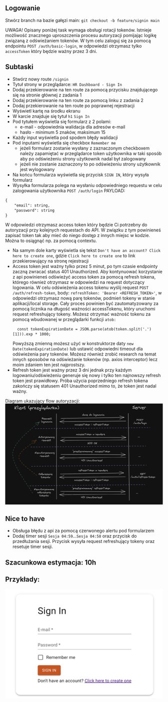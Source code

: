 ## Logowanie

Stwórz branch na bazie gałęzi main:
`git checkout -b feature/signin main`

UWAGA!
Opisany poniżej task wymaga obsługi rotacji tokenów.
Istnieje możliwość znacznego uproszczenia procesu autoryzacji pomijając logikę związaną z odświeżaniem tokenów.
W tym celu zaloguj się za pomocą endpointu `POST /auth/basic-login`, w odpowiedzi otrzymasz tylko `accessToken` który będzie ważny przez 3 dni.

## Subtaski

- Stwórz nowy route `/signin`
- Tytuł strony w przeglądarce: `HR Dashboard - Sign In`
- Dodaj przekierowanie na ten route za pomocą przycisku znajdującego się na stronie głównej z zadania 1
- Dodaj przekierowanie na ten route za pomocą linku z zadania 2
- Dodaj przekierowanie na ten route po poprawnej rejestracji
- Wyświetl kartę na środku ekranu
- W karcie znajduje się tytuł `h1` `Sign In`
- Pod tytułem wyświetla się formularz z 2 polami:
  - e-mail - odpowiednia walidacja dla adresów e-mail
  - hasło - minimum 5 znaków, maksimum 15
- Każdy input wyświetla pod spodem błędy walidacji
- Pod inputami wyświetla się checkbox `Remember me`
  - jeżeli formularz zostanie wysłany z zaznaczonym checkboxem należy zapamiętać w przeglądarce token użytkownika w taki sposób aby po odświeżeniu strony użytkownik nadal był zalogowany
  - jeżeli nie zostanie zaznaczony to po odświeżeniu strony użytkownik jest wylogowany
- Na końcu formularza wyświetla się przycisk `SIGN IN`, który wysyła formularz
- Wysyłka formularza polega na wysłaniu odpowiedniego requestu w celu zalogowania użytkownika
  `POST /auth/login`
  PAYLOAD:

```
{
    "email": string,
    "password": string
}
```

W odpowiedzi otrzymasz access token który będzie Ci potrzebny do autoryzacji przy kolejnych requestach do API.
W związku z tym powinieneś zapisać token tak aby mieć do niego dostęp z innych miejsc w kodzie. Można to osiągnąć np. za pomocą contextu.

- Na samym dole karty wyświetla się tekst `Don't have an account? Click here to create one`, gdzie `Click here to create one` to link przekierowujący na stronę rejestracji
- Access token jest ważny tylko przez 5 minut, po tym czasie endpointy zaczną zwracać status 401 Unauthorized.
  Aby kontynuować korzystanie z api powinieneś odświeżyć access token za pomocą refresh tokena, którego również otrzymasz w odpowiedzi na request dotyczący logowania. W celu odświeżenia access tokenu wyślij request `POST /auth/refresh-token`, body: `refreshToken: 'Bearer <REFRESH_TOKEN>'`, w odpowiedzi otrzymasz nową parę tokenów, podmień tokeny w stanie aplikacji/local storage. Cały proces powinien być zautomatyzowany za pomocą licznika na długość ważności accessTokenu, który uruchomi request refreshujący tokeny. Możesz otrzymać ważność tokenu za pomocą wbudowanej w przeglądarki funkcji `atob:`
  ```tsx
    const tokenExpirationDate = JSON.parse(atob(token.split('.')[1])).exp * 1000;
  ```
  Powyższą zmienną możesz użyć w konstruktorze daty `new Date(tokenExpirationDate)` lub ustawić odpowiedni timeout dla odświeżenia pary tokenów.
  Możesz również zrobić research na temat innych sposobów na odświeżanie tokenów (np. axios interceptor) lecz moim zdaniem ten jest najprostszy.
- Refresh token jest ważny przez 3 dni jednak przy każdym logowaniu/odświeżeniu generuje się nowy i tylko ten najnowszy refresh token jest prawidłowy. Próba użycia poprzedniego refresh tokena zakończy się statusem 401 Unauthorized mimo to, że token jest nadal ważny.

Diagram ukazujący flow autoryzacji:
![Auth flow](./auth-flow.png "Auth flow")

## Nice to have

- Obsługa błędu z api za pomocą czerwonego alertu pod formularzem
- Dodaj timer sesji `Sesja 04:59`...`Sesja 04:58` oraz przycisk do przedłużania sesji. Przycisk wysyła request refreshujący tokeny oraz resetuje timer sesji.

## Szacunkowa estymacja: 10h


## Przykłady:

![Sign in](./sign-in.png "Sign in")

